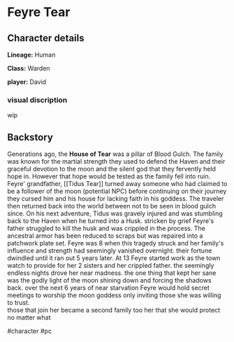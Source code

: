 # Feyre Tear

## Character details
**Lineage:** Human

**Class:** Warden

**player:** David


### visual discription
wip


## Backstory

Generations ago, the **House of Tear** was a pillar of Blood Gulch. The family was known for the martial strength they used to defend the Haven and their graceful devotion to the moon and the silent god that they fervently held hope in. However that hope would be tested as the family fell into ruin. Feyre' grandfather, [[Tidus Tear]] turned away someone who had claimed to be a follower of the moon (potential NPC) before continuing on their journey they cursed him and his house for lacking faith in his goddess. The traveler then returned back into the world between not to be seen in blood gulch since. On his next adventure, Tidus was gravely injured and was stumbling back to the Haven when he turned into a Husk. stricken by grief Feyre's father struggled to kill the husk and was crippled in the process. The ancestral armor has been reduced to scraps but was repaired into a patchwork plate set. Feyre was 8 when this tragedy struck and her family's influence and strength had seemingly vanished overnight. their fortune dwindled until it ran out 5 years later. At 13 Feyre started work as the town watch to provide for her 2 sisters and her crippled father. the seemingly endless nights drove her near madness. the one thing that kept her sane was the godly light of the moon shining down and forcing the shadows back. over the next 6 years of near starvation Feyre would hold secret meetings to worship the moon goddess only inviting those she was willing to trust.  
those that join her became a second family too her that she would protect no matter what

#character #pc 